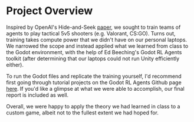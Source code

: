 
# Project Overview

Inspired by OpenAI's Hide-and-Seek [paper](https://doi.org/10.48550/arXiv.1909.07528), we sought to train teams of agents to play tactical 5v5 shooters (e.g. Valorant, CS:GO). Turns out, training takes compute power that we didn't have on our personal laptops. We narrowed the scope and instead applied what we learned from class to the Godot environment, with the help of Ed Beeching's Godot RL Agents toolkit (after determining that our laptops could not run Unity efficiently either).

To run the Godot files and replicate the training yourself, I'd recommend first going through tutorial projects on the Godot RL Agents Github page [here](https://github.com/edbeeching/godot_rl_agents). If you'd like a glimpse at what we were able to accomplish, our final report is included as well.

Overall, we were happy to apply the theory we had learned in class to a custom game, albeit not to the fullest extent we had hoped for.
